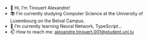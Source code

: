 - 👋 Hi, I’m Tinouert Alexandre!
- 📚 I'm currently studying Computer Science at the University of Luxembourg on the Belval Campus.
- 🌱 I’m currently learning Neural Network, TypeScript...
- 📫 How to reach me: alexandre.tinouert.001@student.uni.lu

<!---
CookNChips/CookNChips is a ✨ special ✨ repository because its `README.md` (this file) appears on your GitHub profile.
You can click the Preview link to take a look at your changes.
--->
